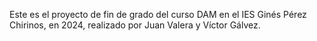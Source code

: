 Este es el proyecto de fin de grado del curso DAM en el IES Ginés Pérez Chirinos, en 2024, realizado por Juan Valera y Víctor Gálvez.
